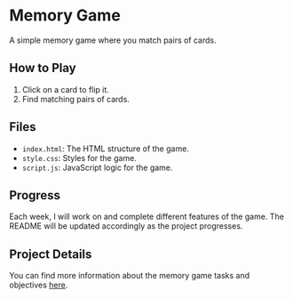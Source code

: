 # Memory Game

A simple memory game where you match pairs of cards.

## How to Play
1. Click on a card to flip it.
2. Find matching pairs of cards.

## Files
- `index.html`: The HTML structure of the game.
- `style.css`: Styles for the game.
- `script.js`: JavaScript logic for the game.

## Progress
Each week, I will work on and complete different features of the game. The README will be updated accordingly as the project progresses.

## Project Details
You can find more information about the memory game tasks and objectives [here](https://github.com/HackYourFuture-CPH/JavaScript/blob/main/homework-projects/projects/memory-game/memory-game.md).
